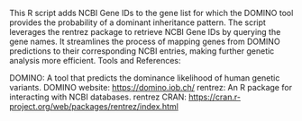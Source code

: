 This R script adds NCBI Gene IDs to the gene list for which the DOMINO tool provides the probability of a dominant inheritance pattern. The script leverages the rentrez package to retrieve NCBI Gene IDs by querying the gene names. It streamlines the process of mapping genes from DOMINO predictions to their corresponding NCBI entries, making further genetic analysis more efficient.
Tools and References:

DOMINO: A tool that predicts the dominance likelihood of human genetic variants. DOMINO website: https://domino.iob.ch/
rentrez: An R package for interacting with NCBI databases. rentrez CRAN: https://cran.r-project.org/web/packages/rentrez/index.html
